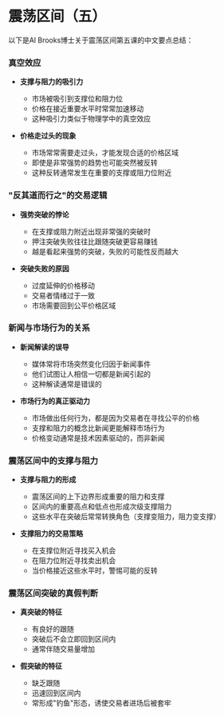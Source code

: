 # 震荡区间（五）

以下是Al Brooks博士关于震荡区间第五课的中文要点总结：

### 真空效应
- **支撑与阻力的吸引力**
  - 市场被吸引到支撑位和阻力位
  - 价格在接近重要水平时常常加速移动
  - 这种吸引力类似于物理学中的真空效应

- **价格走过头的现象**
  - 市场常常需要走过头，才能发现合适的价格区域
  - 即使是非常强势的趋势也可能突然被反转
  - 这种反转通常发生在重要的支撑或阻力位附近

### "反其道而行之"的交易逻辑
- **强势突破的悖论**
  - 在支撑或阻力附近出现非常强的突破时
  - 押注突破失败往往比跟随突破更容易赚钱
  - 越是看起来强势的突破，失败的可能性反而越大

- **突破失败的原因**
  - 过度延伸的价格移动
  - 交易者情绪过于一致
  - 市场需要回到公平价格区域

### 新闻与市场行为的关系
- **新闻解读的误导**
  - 媒体常将市场突然变化归因于新闻事件
  - 他们试图让人相信一切都是新闻引起的
  - 这种解读通常是错误的

- **市场行为的真正驱动力**
  - 市场做出任何行为，都是因为交易者在寻找公平的价格
  - 支撑和阻力的概念比新闻更能解释市场行为
  - 价格变动通常是技术因素驱动的，而非新闻

### 震荡区间中的支撑与阻力
- **支撑与阻力的形成**
  - 震荡区间的上下边界形成重要的阻力和支撑
  - 区间内的重要高点和低点也形成次级支撑阻力
  - 这些水平在突破后常常转换角色（支撑变阻力，阻力变支撑）

- **支撑阻力的交易策略**
  - 在支撑位附近寻找买入机会
  - 在阻力位附近寻找卖出机会
  - 当价格接近这些水平时，警惕可能的反转

### 震荡区间突破的真假判断
- **真突破的特征**
  - 有良好的跟随
  - 突破后不会立即回到区间内
  - 通常伴随交易量增加

- **假突破的特征**
  - 缺乏跟随
  - 迅速回到区间内
  - 常形成"钓鱼"形态，诱使交易者进场后被套牢 